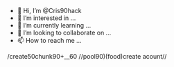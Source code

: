 - 👋 Hi, I’m @Cris90hack
- 👀 I’m interested in ...
- 🌱 I’m currently learning ...
- 💞️ I’m looking to collaborate on ...
- 📫 How to reach me ...

<!---
Cris90hack/Cris90hack is a ✨ special ✨ repository because its `README.md` (this file) appears on your GitHub profile.
You can click the Preview link to take a look at your changes.
--->
/create50chunk90+__60
//pool90)(food)create acount//
